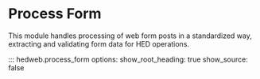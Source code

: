 # Process Form

This module handles processing of web form posts in a standardized way, extracting and validating form data for HED operations.

::: hedweb.process_form
    options:
      show_root_heading: true
      show_source: false
